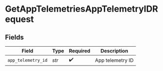 # GetAppTelemetriesAppTelemetryIDRequest


## Fields

| Field              | Type               | Required           | Description        |
| ------------------ | ------------------ | ------------------ | ------------------ |
| `app_telemetry_id` | *str*              | :heavy_check_mark: | App telemetry ID   |